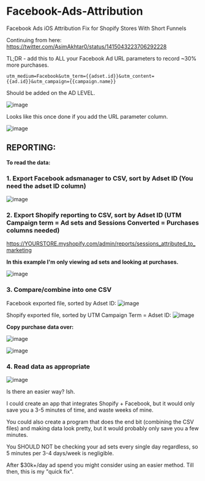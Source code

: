 # Facebook-Ads-Attribution
Facebook Ads iOS Attribution Fix for Shopify Stores With Short Funnels

Continuing from here: https://twitter.com/AsimAkhtar0/status/1415043223706292228

TL;DR - add this to ALL your Facebook Ad URL parameters to record ~30% more purchases.

`utm_medium=Facebook&utm_term={{adset.id}}&utm_content={{ad.id}}&utm_campaign={{campaign.name}}`

Should be added on the AD LEVEL.

![image](https://user-images.githubusercontent.com/87388055/125772183-593d4df8-edd0-40db-826d-b55966a3bde7.png)

Looks like this once done if you add the URL parameter column.

![image](https://user-images.githubusercontent.com/87388055/125774851-c0f83f02-5d17-4c6a-86d0-89b310f305cc.png)


## REPORTING:

**To read the data:**


### 1. Export Facebook adsmanager to CSV, sort by Adset ID (You need the adset ID column)

![image](https://user-images.githubusercontent.com/87388055/125773254-eb4c2160-e66e-45d7-aeee-81b77e894a3e.png)


### 2. Export Shopify reporting to CSV, sort by Adset ID (UTM Campaign term = Ad sets and Sessions Converted = Purchases columns needed)
https://YOURSTORE.myshopify.com/admin/reports/sessions_attributed_to_marketing

**In this example I'm only viewing ad sets and looking at purchases.**

![image](https://user-images.githubusercontent.com/87388055/125773442-2768956f-9d18-4bdd-81f9-ac77af73f80f.png)


### 3. Compare/combine into one CSV

Facebook exported file, sorted by Adset ID:
![image](https://user-images.githubusercontent.com/87388055/125775889-c98d86a2-051d-4d7c-ab86-e916646dcc92.png)

Shopify exported file, sorted by UTM Campaign Term = Adset ID:
![image](https://user-images.githubusercontent.com/87388055/125775997-8bcd227d-98a4-4a0a-ab1e-1a444273d9c7.png)


**Copy purchase data over:**

![image](https://user-images.githubusercontent.com/87388055/125776587-074149e4-b4e4-4f3a-b81b-cff0a3156e32.png)

![image](https://user-images.githubusercontent.com/87388055/125776674-bf1bbcfb-4a78-4f0e-9700-e79d963c702d.png)


### 4. Read data as appropriate

![image](https://user-images.githubusercontent.com/87388055/125776956-b39a3912-47b4-42c7-9978-77fda6658d06.png)


Is there an easier way? Ish. 

I could create an app that integrates Shopify + Facebook, but it would only save you a 3-5 minutes of time, and waste weeks of mine.

You could also create a program that does the end bit (combining the CSV files) and making data look pretty, but it would probably only save you a few minutes.

You SHOULD NOT be checking your ad sets every single day regardless, so 5 minutes per 3-4 days/week is negligible.


After $30k+/day ad spend you might consider using an easier method. Till then, this is my "quick fix".
